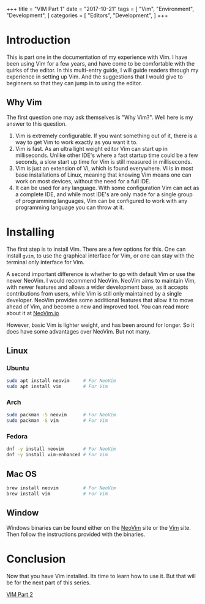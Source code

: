 +++
title = "VIM Part 1"
date = "2017-10-21"
tags = [
  "Vim",
  "Environment",
  "Development",
]
categories = [
  "Editors",
  "Development",
]
+++

# Introduction #

This is part one in the documentation of my experience with Vim. I have been
using Vim for a few years, and have come to be comfortable with the quirks of
the editor. In this multi-entry guide, I will guide readers through my
experience in setting up Vim. And the suggestions that I would give to
beginners so that they can jump in to using the editor.

## Why Vim ##

The first question one may ask themselves is "Why Vim?". Well here is my answer
to this question.

1. Vim is extremely configurable. If you want something out of it, there is a
   way to get Vim to work exactly as you want it to.
2. Vim is fast. As an ultra light weight editor Vim can start up in
   milliseconds. Unlike other IDE's where a fast startup time could be a few
   seconds, a slow start up time for Vim is still measured in milliseconds.
3. Vim is just an extension of Vi, which is found everywhere. Vi is in most
   base installations of Linux, meaning that knowing Vim means one can work
   on most devices, without the need for a full IDE.
4. It can be used for any language. With some configuration Vim can act as a
   complete IDE, and while most IDE's are only made for a single group of
   programming languages, Vim can be configured to work with any programming
   language you can throw at it.

# Installing #

The first step is to install Vim. There are a few options for this. One can
install `gvim`, to use the graphical interface for Vim, or one can stay with
the terminal only interface for Vim.

A second important difference is whether to go with default Vim or use the newer
NeoVim. I would recommend NeoVim. NeoVim aims to maintain Vim, with newer
features and allows a wider development base, as it accepts contributions from
users, while Vim is still only maintained by a single developer. NeoVim
provides some additional features that allow it to move ahead of Vim, and
become a new and improved tool. You can read more about it at
[NeoVim.io](https://neovim.io)

However, basic Vim is lighter weight, and has been around for longer. So it
does have some advantages over NeoVim. But not many.

## Linux ##
### Ubuntu ###
```bash
sudo apt install neovim     # For NeoVim
sudo apt install vim        # For Vim
```
### Arch ###
```bash
sudo packman -S neovim      # For NeoVim
sudo packman -S vim         # For Vim
```
### Fedora ###
```bash
dnf -y install neovim       # For NeoVim
dnf -y install vim-enhanced # For Vim
```
## Mac OS ##
```bash
brew install neovim         # For NeoVim
brew install vim            # For Vim
```
## Window ##
Windows binaries can be found either on the [NeoVim](https://neovim.io) site or
the [Vim](https://www.vim.org) site. Then follow the instructions provided with
the binaries.

# Conclusion #

Now that you have Vim installed. Its time to learn how to use it. But that will
be for the next part of this series.

[VIM Part 2](vim-2.md)
